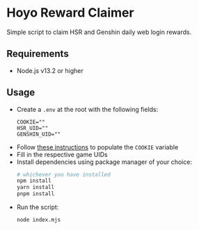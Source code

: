 # Hoyo Reward Claimer

Simple script to claim HSR and Genshin daily web login rewards.

## Requirements
- Node.js v13.2 or higher

## Usage
- Create a `.env` at the root with the following fields:
  ```env
  COOKIE=""
  HSR_UID=""
  GENSHIN_UID=""
  ```
- Follow [these instructions](https://github.com/vermaysha/hoyoapi#how-to-obtain-hoyolab-cookie) to populate the `COOKIE` variable
- Fill in the respective game UIDs
- Install dependencies using package manager of your choice:
  ```bash
  # whichever you have installed
  npm install
  yarn install
  pnpm install
  ```
- Run the script:
  ```bash
  node index.mjs
  ```
